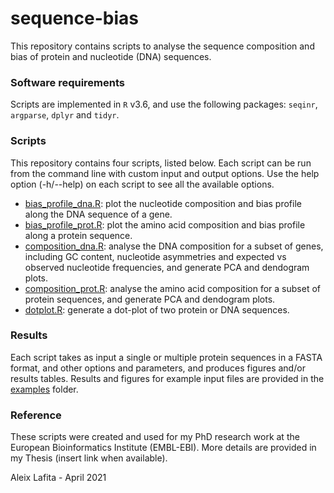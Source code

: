 # sequence-bias

This repository contains scripts to analyse the sequence composition and bias of protein and nucleotide (DNA) sequences.

### Software requirements

Scripts are implemented in `R` v3.6, and use the following packages: `seqinr`, `argparse`, `dplyr` and `tidyr`.

### Scripts

This repository contains four scripts, listed below. 
Each script can be run from the command line with custom input and output options. 
Use the help option (-h/--help) on each script to see all the available options.

- [bias_profile_dna.R](bias_profile_dna.R): plot the nucleotide composition and bias profile along the DNA sequence of a gene.
- [bias_profile_prot.R](bias_profile_prot.R): plot the amino acid composition and bias profile along a protein sequence.
- [composition_dna.R](composition_dna.R): analyse the DNA composition for a subset of genes, including GC content, nucleotide asymmetries and expected vs observed nucleotide frequencies, and generate PCA and dendogram plots.
- [composition_prot.R](composition_prot.R): analyse the amino acid composition for a subset of protein sequences, and generate PCA and dendogram plots.
- [dotplot.R](dotplot.R): generate a dot-plot of two protein or DNA sequences.

### Results

Each script takes as input a single or multiple protein sequences in a FASTA format, and other options and parameters, and produces figures and/or results tables.
Results and figures for example input files are provided in the [examples](examples) folder.

### Reference

These scripts were created and used for my PhD research work at the European Bioinformatics Institute (EMBL-EBI).
More details are provided in my Thesis (insert link when available).

Aleix Lafita - April 2021

